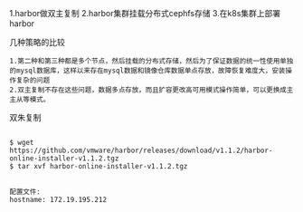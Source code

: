 1.harbor做双主复制
2.harbor集群挂载分布式cephfs存储
3.在k8s集群上部署harbor

几种策略的比较
```
1.第二种和第三种都是多个节点，然后挂载的分布式存储，然后为了保证数据的统一性使用单独的mysql数据库，这样以来存在mysql数据和镜像仓库数据单点存放，故障恢复难度大，安装操作复杂的问题
2.双主复制不存在这些问题，数据多点存放，而且扩容更改高可用模式操作简单，可以更换成主主从等模式。

```

双朱复制
```

$ wget https://github.com/vmware/harbor/releases/download/v1.1.2/harbor-online-installer-v1.1.2.tgz
$ tar xvf harbor-online-installer-v1.1.2.tgz


配置文件:
hostname: 172.19.195.212

```
